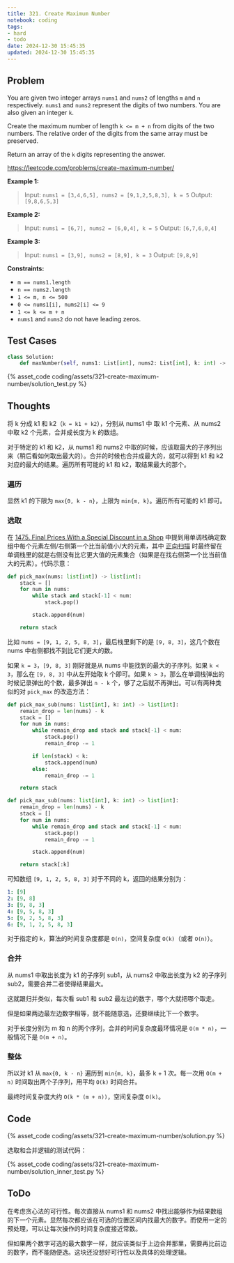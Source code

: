 ```yaml
---
title: 321. Create Maximum Number
notebook: coding
tags:
- hard
- todo
date: 2024-12-30 15:45:35
updated: 2024-12-30 15:45:35
---
```

## Problem

You are given two integer arrays `nums1` and `nums2` of lengths `m` and `n` respectively. `nums1` and `nums2` represent the digits of two numbers. You are also given an integer `k`.

Create the maximum number of length `k <= m + n` from digits of the two numbers. The relative order of the digits from the same array must be preserved.

Return an array of the `k` digits representing the answer.

<https://leetcode.com/problems/create-maximum-number/>

**Example 1:**

> Input: `nums1 = [3,4,6,5], nums2 = [9,1,2,5,8,3], k = 5`
> Output: `[9,8,6,5,3]`

**Example 2:**

> Input: `nums1 = [6,7], nums2 = [6,0,4], k = 5`
> Output: `[6,7,6,0,4]`

**Example 3:**

> Input: `nums1 = [3,9], nums2 = [8,9], k = 3`
> Output: `[9,8,9]`

**Constraints:**

- `m == nums1.length`
- `n == nums2.length`
- `1 <= m, n <= 500`
- `0 <= nums1[i], nums2[i] <= 9`
- `1 <= k <= m + n`
- `nums1` and `nums2` do not have leading zeros.

## Test Cases

``` python
class Solution:
    def maxNumber(self, nums1: List[int], nums2: List[int], k: int) -> List[int]:
```

{% asset_code coding/assets/321-create-maximum-number/solution_test.py %}

## Thoughts

将 k 分成 k1 和 k2（`k = k1 + k2`），分别从 nums1 中 取 k1 个元素、从 nums2 中取 k2 个元素，合并成长度为 k 的数组。

对于特定的 k1 和 k2，从 nums1 和 nums2 中取的时候，应该取最大的子序列出来（稍后看如何取出最大的）。合并的时候也合并成最大的，就可以得到 k1 和 k2 对应的最大的结果。遍历所有可能的 k1 和 k2，取结果最大的那个。

### 遍历

显然 k1 的下限为 `max{0, k - n}`，上限为 `min{m, k}`。遍历所有可能的 k1 即可。

### 选取

在 [1475. Final Prices With a Special Discount in a Shop](1475-final-prices-with-a-special-discount-in-a-shop) 中提到用单调栈确定数组中每个元素左侧/右侧第一个比当前值小/大的元素，其中 [正向扫描](1475-final-prices-with-a-special-discount-in-a-shop#Another-O-n) 时最终留在单调栈里的就是右侧没有比它更大值的元素集合（如果是在找右侧第一个比当前值大的元素）。代码示意：

``` python
def pick_max(nums: list[int]) -> list[int]:
    stack = []
    for num in nums:
        while stack and stack[-1] < num:
            stack.pop()

        stack.append(num)

    return stack
```

比如 `nums = [9, 1, 2, 5, 8, 3]`，最后栈里剩下的是 `[9, 8, 3]`，这几个数在 nums 中右侧都找不到比它们更大的数。

如果 `k = 3`，`[9, 8, 3]` 刚好就是从 nums 中能找到的最大的子序列。如果 `k < 3`，那么在 `[9, 8, 3]` 中从左开始取 k 个即可。如果 `k > 3`，那么在单调栈弹出的时候记录弹出的个数，最多弹出 `n - k` 个，够了之后就不再弹出。可以有两种类似的对 `pick_max` 的改造方法：

``` python
def pick_max_sub(nums: list[int], k: int) -> list[int]:
    remain_drop = len(nums) - k
    stack = []
    for num in nums:
        while remain_drop and stack and stack[-1] < num:
            stack.pop()
            remain_drop -= 1

        if len(stack) < k:
            stack.append(num)
        else:
            remain_drop -= 1

    return stack
```

``` python
def pick_max_sub(nums: list[int], k: int) -> list[int]:
    remain_drop = len(nums) - k
    stack = []
    for num in nums:
        while remain_drop and stack and stack[-1] < num:
            stack.pop()
            remain_drop -= 1

        stack.append(num)

    return stack[:k]
```

可知数组 `[9, 1, 2, 5, 8, 3]` 对于不同的 k，返回的结果分别为：

``` yaml
1: [9]
2: [9, 8]
3: [9, 8, 3]
4: [9, 5, 8, 3]
5: [9, 2, 5, 8, 3]
6: [9, 1, 2, 5, 8, 3]
```

对于指定的 k，算法的时间复杂度都是 `O(n)`，空间复杂度 `O(k)`（或者 `O(n)`）。

### 合并

从 nums1 中取出长度为 k1 的子序列 sub1，从 nums2 中取出长度为 k2 的子序列 sub2，需要合并二者使得结果最大。

这就跟归并类似，每次看 sub1 和 sub2 最左边的数字，哪个大就把哪个取走。

但是如果两边最左边数字相等，就不能随意选，还要继续比下一个数字。

对于长度分别为 m 和 n 的两个序列，合并的时间复杂度最环情况是 `O(m * n)`，一般情况下是 `O(m + n)`。

### 整体

所以对 k1 从 `max{0, k - n}` 遍历到 `min{m, k}`，最多 k + 1 次。每一次用 `O(m + n)` 时间取出两个子序列，用平均 `O(k)` 时间合并。

最终时间复杂度大约 `O(k * (m + n))`，空间复杂度 `O(k)`。

## Code

{% asset_code coding/assets/321-create-maximum-number/solution.py %}

选取和合并逻辑的测试代码：

{% asset_code coding/assets/321-create-maximum-number/solution_inner_test.py %}

## ToDo

在考虑贪心法的可行性。每次直接从 nums1 和 nums2 中找出能够作为结果数组的下一个元素。显然每次都应该在可选的位置区间内找最大的数字。而使用一定的预处理，可以让每次操作的时间复杂度接近常数。

但如果两个数字可选的最大数字一样，就应该类似于上边合并那里，需要再比前边的数字，而不能随便选。这块还没想好可行性以及具体的处理逻辑。
